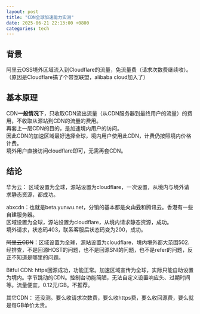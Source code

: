 ```yaml
---
layout: post
title: "CDN全球加速能力实测"
date: 2025-06-21 22:13:00 +0800
categories: tech
---
```


## 背景  
阿里云OSS境外区域流入到Cloudflare的流量，免流量费（请求次数费继续收）。  
（原因是Cloudflare搞了个带宽联盟，alibaba cloud加入了）  

## 基本原理  
CDN**一般情况**下，只收取CDN流出流量（从CDN服务器到最终用户的流量）的费用，不收取从源站到CDN的流量的费用。  
再套上一层CDN的目的，是加速境内用户的访问。  
因此CDN的加速区域最好选择全球，境内用户使用此CDN，计费仍按照境内价格计费。  
境外用户直接访问cloudflare即可，无需再套CDN。  

## 结论  

华为云： 区域设置为全球，源站设置为cloudflare，一次设置，从境内与境外请求静态资源，都成功。  

abxcdn：也就是beta.yunwu.net，分销的基本都是**火山云**和腾讯云。香港有一些自建服务器。  
区域设置为全球，源站设置为cloudflare，从境内请求静态资源，成功。  
境外请求，状态码403，联系客服后状态码变为200，成功。  

~~阿里云CDN~~：区域设置为全球，源站设置为cloudflare，境内境外都大范围502.  
经排查，不是回源HOST的问题，也不是回源SNI的问题，也不是refer的问题，反正不知道是哪里的问题。  

Bitful CDN: https回源成功，功能正常。加速区域宣传为全球，实际只能自助设置为境内。字节跳动的CDN。控制台功能简陋，无法自定义设置响应头、过期时间等。流量便宜，0.12元/GB。不推荐。  

其它CDN： 还没测。要么收请求次数费，要么收https费，要么收回源费，要么就是每GB单价太贵。  